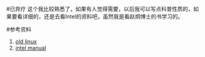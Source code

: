 #已弃疗
这个我比较熟悉了，如果有人觉得需要，以后我可以写点科普性质的，如果要看详细的，还是去看Intel的资料吧，虽然我是看赵炯博士的书学习的。

#参考资料
1. [old linux](http://oldlinux.org/)
2. [intel manual](http://www.intel.com/content/www/us/en/processors/architectures-software-developer-manuals.html)
